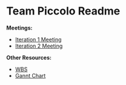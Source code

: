 # Team Piccolo Readme

**Meetings:**

- [Iteration 1 Meeting](https://temahau-my.sharepoint.com/:w:/g/personal/rollsm4_student_eit_ac_nz/EW2e-s5hsilBls37RMelEPEBK62bDk3bWHpRi1G5bgMupA?e=YYxGlI)
- [Iteration 2 Meeting](https://temahau-my.sharepoint.com/:w:/g/personal/rollsm4_student_eit_ac_nz/EYvAMMjUm3hAmOXUlMdbJTEBK9OPxRwz1AOAiQMSTqb8FA?e=WmaBEb)

**Other Resources:**

- [WBS](https://temahau-my.sharepoint.com/:x:/g/personal/mcclum10_student_eit_ac_nz/EdDn_O_zf7FOu17nh5oG6w0BjP_tPYAsMEUWGOC14sZuzQ?e=zNED3s)
- [Gannt Chart](https://temahau-my.sharepoint.com/:x:/g/personal/mcclum10_student_eit_ac_nz/EYHwrSWzUUxPkKrvsfKlUIMBK6GPlEsHRpUJ1Qo4z01tLA?e=CkTsP8)
